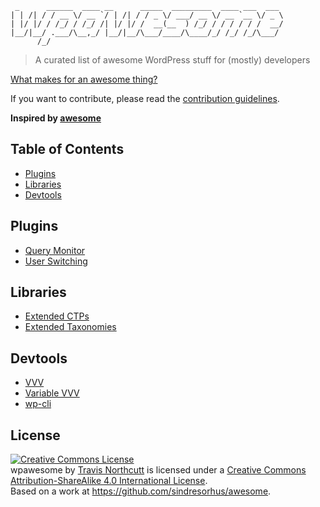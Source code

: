 ```                                                             
 _      ______  ____ __      _____  _________  ____ ___  ___ 
| | /| / / __ \/ __ `/ | /| / / _ \/ ___/ __ \/ __ `__ \/ _ \
| |/ |/ / /_/ / /_/ /| |/ |/ /  __(__  ) /_/ / / / / / /  __/
|__/|__/ .___/\__,_/ |__/|__/\___/____/\____/_/ /_/ /_/\___/ 
      /_/                                                    
```
> A curated list of awesome WordPress stuff for (mostly) developers

[What makes for an awesome thing?](awesome.md)

If you want to contribute, please read the [contribution guidelines](contributing.md).

__Inspired by [awesome](https://github.com/sindresorhus/awesome)__

## Table of Contents

- [Plugins](#plugins)
- [Libraries](#libraries)
- [Devtools](#devtools)



## Plugins

- [Query Monitor](https://github.com/johnbillion/query-monitor)
- [User Switching](https://github.com/johnbillion/user-switching)

## Libraries

- [Extended CTPs](https://github.com/johnbillion/extended-cpts)
- [Extended Taxonomies](https://github.com/johnbillion/extended-taxos)

## Devtools

- [VVV](https://github.com/Varying-Vagrant-Vagrants/VVV)
- [Variable VVV](https://github.com/bradp/vv)
- [wp-cli](https://github.com/wp-cli/wp-cli)

## License

<a rel="license" href="http://creativecommons.org/licenses/by-sa/4.0/"><img alt="Creative Commons License" style="border-width:0" src="https://i.creativecommons.org/l/by-sa/4.0/88x31.png" /></a><br /><span xmlns:dct="http://purl.org/dc/terms/" property="dct:title">wpawesome</span> by <a xmlns:cc="http://creativecommons.org/ns#" href="https://github.com/tnorthcutt/wpawesome/" property="cc:attributionName" rel="cc:attributionURL">Travis Northcutt</a> is licensed under a <a rel="license" href="http://creativecommons.org/licenses/by-sa/4.0/">Creative Commons Attribution-ShareAlike 4.0 International License</a>.<br />Based on a work at <a xmlns:dct="http://purl.org/dc/terms/" href="https://github.com/sindresorhus/awesome" rel="dct:source">https://github.com/sindresorhus/awesome</a>.
